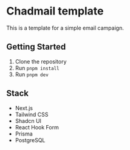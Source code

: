 # Chadmail template

This is a template for a simple email campaign.

## Getting Started

1. Clone the repository
2. Run `pnpm install`
3. Run `pnpm dev`

## Stack

- Next.js
- Tailwind CSS
- Shadcn UI
- React Hook Form
- Prisma
- PostgreSQL
